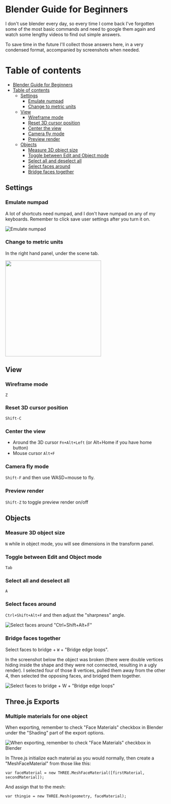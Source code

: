 # Blender Guide for Beginners

I don't use blender every day, so every time I come back I've forgotten some of the most basic commands and need to google them again and watch some lengthy videos to find out simple answers.

To save time in the future I'll collect those answers here, in a very condensed format, accompanied by screenshots when needed.


# Table of contents
<!-- TOC depthFrom:1 depthTo:6 withLinks:1 updateOnSave:1 orderedList:0 -->

- [Blender Guide for Beginners](#blender-guide-for-beginners)
- [Table of contents](#table-of-contents)
	- [Settings](#settings)
		- [Emulate numpad](#emulate-numpad)
		- [Change to metric units](#change-to-metric-units)
	- [View](#view)
		- [Wireframe mode](#wireframe-mode)
		- [Reset 3D cursor position](#reset-3d-cursor-position)
		- [Center the view](#center-the-view)
		- [Camera fly mode](#camera-fly-mode)
		- [Preview render](#preview-render)
	- [Objects](#objects)
		- [Measure 3D object size](#measure-3d-object-size)
		- [Toggle between Edit and Object mode](#toggle-between-edit-and-object-mode)
		- [Select all and deselect all](#select-all-and-deselect-all)
		- [Select faces around](#select-faces-around)
		- [Bridge faces together](#bridge-faces-together)

<!-- /TOC -->

## Settings

### Emulate numpad
A lot of shortcuts need numpad, and I don't have numpad on any of my keyboards. Remember to click save user settings after you turn it on.

![Emulate numpad](images/emulate_numpad.png)

### Change to metric units
In the right hand panel, under the scene tab.

<img src="images/units.png" width="300">

## View

### Wireframe mode
`Z`

### Reset 3D cursor position
`Shift-C`

### Center the view 
* Around the 3D cursor `Fn+Alt+Left` (or Alt+Home if you have home button)
* Mouse cursor `Alt+F`

### Camera fly mode
`Shift-F` and then use WASD+mouse to fly.

### Preview render
`Shift-Z` to toggle preview render on/off

## Objects
### Measure 3D object size
`N` while in object mode, you will see dimensions in the transform panel.

### Toggle between Edit and Object mode
`Tab`

### Select all and deselect all
`A`

### Select faces around
`Ctrl+Shift+Alt+F` and then adjust the "sharpness" angle.

![Select faces around "Ctrl+Shift+Alt+F"](images/select_faces_around.png)

### Bridge faces together
Select faces to bridge + `W` + "Bridge edge loops".

In the screenshot below the object was broken (there were double vertices hiding inside the shape and they were not connected, resulting in a ugly render). I selected four of those 8 vertices, pulled them away from the other 4, then selected the opposing faces, and bridged them together.

![Select faces to bridge + `W` + "Bridge edge loops"](images/bridge_edge_loops.png)


## Three.js Exports
### Multiple materials for one object
When exporting, remember to check "Face Materials" checkbox in Blender under the "Shading" part of the export options.

![When exporting, remember to check "Face Materials" checkbox in Blender](images/material_array_export.png)

In Three.js initialize each material as you would normally, then create a "MeshFaceMaterial" from those like this:

`var faceMaterial = new THREE.MeshFaceMaterial([firstMaterial, secondMaterial]);`

And assign that to the mesh:

`var thingie = new THREE.Mesh(geometry, faceMaterial);`


